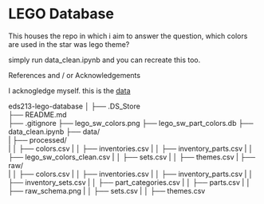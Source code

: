 # LEGO Database

This houses the repo in which i aim to answer the question, which colors are used in the star was lego theme?

simply run data_clean.ipynb and you can recreate this too.

References and / or Acknowledgements

I acknogledge myself. this is the [data](https://www.kaggle.com/datasets/rtatman/lego-database?select=colors.csv)

eds213-lego-database
│
├── .DS_Store                                           
├── README.md                                            
├── .gitignore
├── lego_sw_colors.png
├── lego_sw_part_colors.db
├── data_clean.ipynb
├── data/              
|   ├── processed/              
|   │   ├── colors.csv
|   │   ├── inventories.csv
|   │   ├── inventory_parts.csv
|   │   ├── lego_sw_colors_clean.csv
|   │   ├── sets.csv
|   │   ├── themes.csv
|   ├── raw/              
|   │   ├── colors.csv
|   │   ├── inventories.csv
|   │   ├── inventory_parts.csv
|   │   ├── inventory_sets.csv
|   │   ├── part_categories.csv
|   │   ├── parts.csv
|   │   ├── raw_schema.png
|   │   ├── sets.csv
|   │   ├── themes.csv
